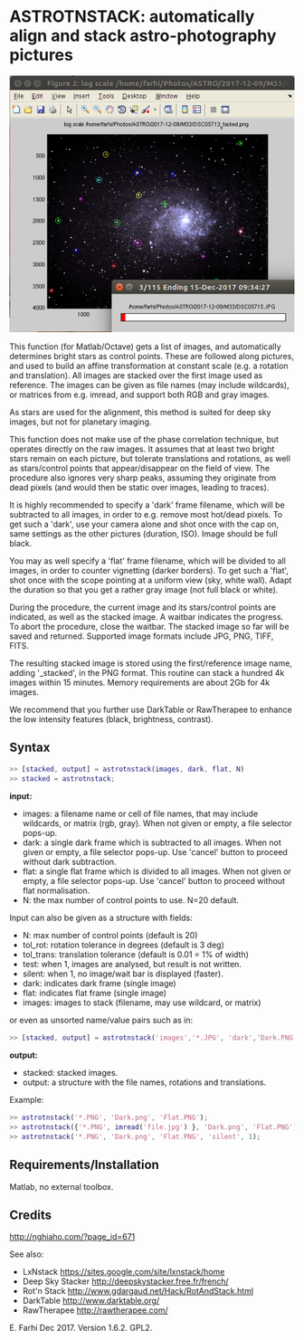 ASTROTNSTACK: automatically align and stack astro-photography pictures
======================================================================

![Image of AstRotNStack](https://github.com/farhi/astrotnstack/blob/master/doc/screenshot.png)

This function (for Matlab/Octave) gets a list of images, and automatically determines bright stars
as control points. These are followed along pictures, and used to build an 
affine transformation at constant scale (e.g. a rotation and translation).
All images are stacked over the first image used as reference. The images can
be given as file names (may include wildcards), or matrices from e.g. imread,
and support both RGB and gray images.

As stars are used for the alignment, this method is suited for deep sky 
images, but not for planetary imaging.

This function does not make use of the phase correlation technique, but
operates directly on the raw images. It assumes that at least two bright  
stars remain on each picture, but tolerate translations and rotations, as
well as stars/control points that appear/disappear on the field of view.
The procedure also ignores very sharp peaks, assuming they originate from dead
pixels (and would then be static over images, leading to traces).

It is highly recommended to specify a 'dark' frame filename, which will be
subtracted to all images, in order to e.g. remove most hot/dead pixels.
To get such a 'dark', use your camera alone and shot once with the cap on, same
settings as the other pictures (duration, ISO). Image should be full black.

You may as well specify a 'flat' frame filename, which will be divided
to all images, in order to counter vignetting (darker borders).
To get such a 'flat', shot once with the scope pointing at a uniform view 
(sky, white wall). Adapt the duration so that you get a rather gray image 
(not full black or white).

During the procedure, the current image and its stars/control points are 
indicated, as well as the stacked image. A waitbar indicates the progress.
To abort the procedure, close the waitbar. The stacked image so far will be
saved and returned.
Supported image formats include JPG, PNG, TIFF, FITS.

The resulting stacked image is stored using the first/reference image name,
adding '_stacked', in the PNG format. This routine can stack a hundred 4k
images within 15 minutes. Memory requirements are about 2Gb for 4k images.

We recommend that you further use DarkTable or RawTherapee to enhance the low
intensity features (black, brightness, contrast).

Syntax
------
```matlab
>> [stacked, output] = astrotnstack(images, dark, flat, N)
>> stacked = astrotnstack;
```

**input:**

- images: a filename name or cell of file names, that may include wildcards, or
      matrix (rgb, gray). When not given or empty, a file selector pops-up.
- dark: a single dark frame which is subtracted to all images.
    When not given or empty, a file selector pops-up. Use 'cancel' button
    to proceed without dark subtraction.
- flat: a single flat frame which is divided to all images. 
    When not given or empty, a file selector pops-up. Use 'cancel' button
    to proceed without flat normalisation.
- N:    the max number of control points to use. N=20 default.

Input can also be given as a structure with fields:

- N:         max number of control points              (default is 20)
- tol_rot:   rotation    tolerance in degrees       (default is 3 deg)
- tol_trans: translation tolerance     (default is 0.01 = 1% of width)
- test:      when 1, images are analysed, but result is not written.
- silent:    when 1, no image/wait bar is displayed (faster).
- dark:      indicates dark frame (single image)
- flat:      indicates flat frame (single image)
- images:    images to stack (filename, may use wildcard, or matrix)

or even as unsorted name/value pairs such as in:
```matlab
>> [stacked, output] = astrotnstack('images','*.JPG', 'dark','Dark.PNG', 'N',15)
```

**output:**

- stacked:  stacked images.
- output:   a structure with the file names, rotations and translations.

Example:
```matlab
>> astrotnstack('*.PNG', 'Dark.png', 'Flat.PNG');
>> astrotnstack({'*.PNG', imread('file.jpg') }, 'Dark.png', 'Flat.PNG');
>> astrotnstack('*.PNG', 'Dark.png', 'Flat.PNG', 'silent', 1);
```

Requirements/Installation
-------------------------
Matlab, no external toolbox. 

Credits
-------
http://nghiaho.com/?page_id=671

See also: 

- LxNstack         https://sites.google.com/site/lxnstack/home
- Deep Sky Stacker http://deepskystacker.free.fr/french/
- Rot'n Stack      http://www.gdargaud.net/Hack/RotAndStack.html
- DarkTable        http://www.darktable.org/
- RawTherapee      http://rawtherapee.com/

E. Farhi Dec 2017. Version 1.6.2. GPL2.
